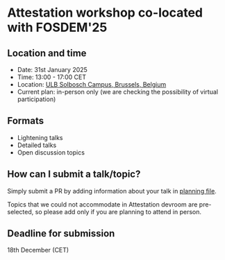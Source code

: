 # Attestation workshop co-located with FOSDEM'25

## Location and time

- Date: 31st January 2025
- Time: 13:00 - 17:00 CET
- Location: [ULB Solbosch Campus, Brussels, Belgium](https://fosdem.org/2025/practical/transportation/)
- Current plan: in-person only (we are checking the possibility of virtual participation)

## Formats 
- Lightening talks
- Detailed talks
- Open discussion topics

## How can I submit a talk/topic? 
Simply submit a PR by adding information about your talk in [planning file](https://github.com/muhammad-usama-sardar/attestation-workshop-fosdem25/blob/main/planning.md). 

Topics that we could not accommodate in Attestation devroom are pre-selected, so please add only if you are planning to attend in person. 

## Deadline for submission

18th December (CET)


